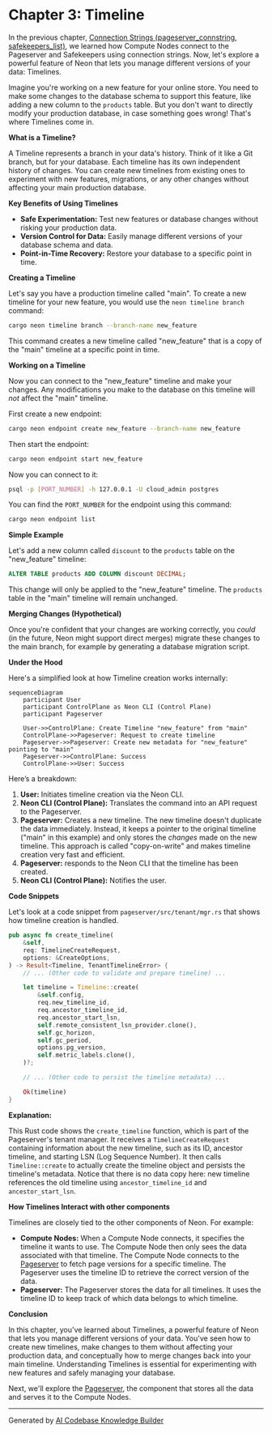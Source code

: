 # Chapter 3: Timeline

In the previous chapter, [Connection Strings (pageserver_connstring, safekeepers_list)](02_connection_strings__pageserver_connstring__safekeepers_list__.md), we learned how Compute Nodes connect to the Pageserver and Safekeepers using connection strings. Now, let's explore a powerful feature of Neon that lets you manage different versions of your data: Timelines.

Imagine you're working on a new feature for your online store. You need to make some changes to the database schema to support this feature, like adding a new column to the `products` table. But you don't want to directly modify your production database, in case something goes wrong! That's where Timelines come in.

**What is a Timeline?**

A Timeline represents a branch in your data's history. Think of it like a Git branch, but for your database. Each timeline has its own independent history of changes. You can create new timelines from existing ones to experiment with new features, migrations, or any other changes without affecting your main production database.

**Key Benefits of Using Timelines**

*   **Safe Experimentation:** Test new features or database changes without risking your production data.
*   **Version Control for Data:** Easily manage different versions of your database schema and data.
*   **Point-in-Time Recovery:** Restore your database to a specific point in time.

**Creating a Timeline**

Let's say you have a production timeline called "main". To create a new timeline for your new feature, you would use the `neon timeline branch` command:

```sh
cargo neon timeline branch --branch-name new_feature
```

This command creates a new timeline called "new_feature" that is a copy of the "main" timeline at a specific point in time.

**Working on a Timeline**

Now you can connect to the "new_feature" timeline and make your changes. Any modifications you make to the database on this timeline will *not* affect the "main" timeline.

First create a new endpoint:

```sh
cargo neon endpoint create new_feature --branch-name new_feature
```

Then start the endpoint:

```sh
cargo neon endpoint start new_feature
```

Now you can connect to it:

```sh
psql -p [PORT_NUMBER] -h 127.0.0.1 -U cloud_admin postgres
```

You can find the `PORT_NUMBER` for the endpoint using this command:

```sh
cargo neon endpoint list
```

**Simple Example**

Let's add a new column called `discount` to the `products` table on the "new_feature" timeline:

```sql
ALTER TABLE products ADD COLUMN discount DECIMAL;
```

This change will only be applied to the "new_feature" timeline. The `products` table in the "main" timeline will remain unchanged.

**Merging Changes (Hypothetical)**

Once you're confident that your changes are working correctly, you *could* (in the future, Neon might support direct merges) migrate these changes to the main branch, for example by generating a database migration script.

**Under the Hood**

Here's a simplified look at how Timeline creation works internally:

```mermaid
sequenceDiagram
    participant User
    participant ControlPlane as Neon CLI (Control Plane)
    participant Pageserver

    User->>ControlPlane: Create Timeline "new_feature" from "main"
    ControlPlane->>Pageserver: Request to create timeline
    Pageserver->>Pageserver: Create new metadata for "new_feature" pointing to "main"
    Pageserver->>ControlPlane: Success
    ControlPlane->>User: Success
```

Here’s a breakdown:

1.  **User:** Initiates timeline creation via the Neon CLI.
2.  **Neon CLI (Control Plane):**  Translates the command into an API request to the Pageserver.
3.  **Pageserver:** Creates a new timeline. The new timeline doesn't duplicate the data immediately. Instead, it keeps a pointer to the original timeline ("main" in this example) and only stores the *changes* made on the new timeline. This approach is called "copy-on-write" and makes timeline creation very fast and efficient.
4.  **Pageserver:** responds to the Neon CLI that the timeline has been created.
5.  **Neon CLI (Control Plane):** Notifies the user.

**Code Snippets**

Let's look at a code snippet from `pageserver/src/tenant/mgr.rs` that shows how timeline creation is handled.

```rust
pub async fn create_timeline(
    &self,
    req: TimelineCreateRequest,
    options: &CreateOptions,
) -> Result<Timeline, TenantTimelineError> {
    // ... (Other code to validate and prepare timeline) ...

    let timeline = Timeline::create(
        &self.config,
        req.new_timeline_id,
        req.ancestor_timeline_id,
        req.ancestor_start_lsn,
        self.remote_consistent_lsn_provider.clone(),
        self.gc_horizon,
        self.gc_period,
        options.pg_version,
        self.metric_labels.clone(),
    )?;

    // ... (Other code to persist the timeline metadata) ...

    Ok(timeline)
}
```

**Explanation:**

This Rust code shows the `create_timeline` function, which is part of the Pageserver's tenant manager. It receives a `TimelineCreateRequest` containing information about the new timeline, such as its ID, ancestor timeline, and starting LSN (Log Sequence Number). It then calls `Timeline::create` to actually create the timeline object and persists the timeline's metadata. Notice that there is no data copy here: new timeline references the old timeline using `ancestor_timeline_id` and `ancestor_start_lsn`.

**How Timelines Interact with other components**

Timelines are closely tied to the other components of Neon. For example:

*   **Compute Nodes:** When a Compute Node connects, it specifies the timeline it wants to use. The Compute Node then only sees the data associated with that timeline. The Compute Node connects to the [Pageserver](04_pageserver_.md) to fetch page versions for a specific timeline. The Pageserver uses the timeline ID to retrieve the correct version of the data.
*   **Pageserver:** The Pageserver stores the data for all timelines. It uses the timeline ID to keep track of which data belongs to which timeline.

**Conclusion**

In this chapter, you've learned about Timelines, a powerful feature of Neon that lets you manage different versions of your data. You've seen how to create new timelines, make changes to them without affecting your production data, and conceptually how to merge changes back into your main timeline. Understanding Timelines is essential for experimenting with new features and safely managing your database.

Next, we'll explore the [Pageserver](04_pageserver_.md), the component that stores all the data and serves it to the Compute Nodes.


---

Generated by [AI Codebase Knowledge Builder](https://github.com/The-Pocket/Tutorial-Codebase-Knowledge)